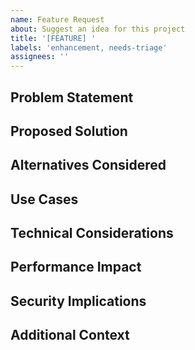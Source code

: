 ```yaml
---
name: Feature Request
about: Suggest an idea for this project
title: '[FEATURE] '
labels: 'enhancement, needs-triage'
assignees: ''
---
```


## Problem Statement
<!-- A clear and concise description of what the problem is. Ex. I'm always frustrated when [...] -->

## Proposed Solution
<!-- A clear and concise description of what you want to happen. -->

## Alternatives Considered
<!-- A clear and concise description of any alternative solutions or features you've considered. -->

## Use Cases
<!-- Describe specific use cases where this feature would be valuable. -->

## Technical Considerations
<!-- Any technical details, constraints, or implementation ideas. -->

## Performance Impact
<!-- Expected impact on performance, if any. -->

## Security Implications
<!-- Any security considerations for this feature. -->

## Additional Context
<!-- Add any other context, mockups, or examples about the feature request here. -->